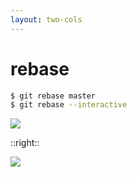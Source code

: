 ```yaml
---
layout: two-cols
---
```


# rebase

```bash
$ git rebase master
$ git rebase --interactive
```

<img src="/rebase1.gif" class="w-100" />

::right::

<img src="/rebase2.gif" class="w-100 mt-30" />
